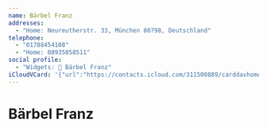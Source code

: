 ```yaml
---
name: Bärbel Franz
addresses:
  - "Home: Neureutherstr. 33, München 80798, Deutschland"
telephone:
  - "01788454108"
  - "Home: 08935858511"
social profile:
  - "Widgets: 🔄 Bärbel Franz"
iCloudVCard: '{"url":"https://contacts.icloud.com/311500889/carddavhome/card/ZWRmODYyNGItYTNkZC00NDgxLTgxYTEtNmQ3YTU1ODcyMzcy.vcf","etag":"\"kmfhezps\"","data":"BEGIN:VCARD\r\nVERSION:3.0\r\nFN:\r\nN:Franz;Bärbel;;;\r\nUID:edf8624b-a3dd-4481-81a1-6d7a55872372\r\nADR;TYPE=HOME:;;Neureutherstr. 33;München 80798;;;Deutschland;\r\nPRODID:ez-vcard 0.9.13-fc\r\nREV:2025-04-03T22:06:54Z\r\nORG:;\r\nPHOTO;VALUE=uri:https://d2ojpxxtu63wzl.cloudfront.net/static/afc65ac82c6231\r\n dbd846ec254c4d11f8_e15f602fc9d330132c5f75080260fe2bb968de8112b7fc9dc1e33633\r\n 22805650\r\nTEL;TYPE=CELL:01788454108\r\nTEL;TYPE=HOME:08935858511\r\nX-SOCIALPROFILE;CHARSET=UTF-8;TYPE=widgets:🔄 Bärbel Franz\r\nEND:VCARD"}'
---
```

# Bärbel Franz